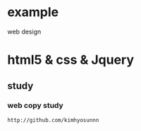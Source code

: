 # example
web design 

# html5 & css & Jquery
## study
### web copy study

```
http://github.com/kimhyosunnn
```

